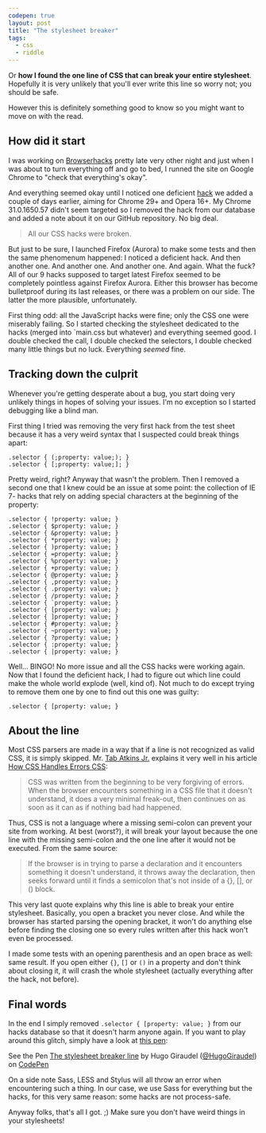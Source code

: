 ```yaml
---
codepen: true
layout: post
title: "The stylesheet breaker"
tags:
  - css
  - riddle
---
```


Or **how I found the one line of CSS that can break your entire stylesheet**. Hopefully it is very unlikely that you'll ever write this line so worry not; you should be safe.

However this is definitely something good to know so you might want to move on with the read.

## How did it start

I was working on [Browserhacks](http://browserhacks.com) pretty late very other night and just when I was about to turn everything off and go to bed, I runned the site on Google Chrome to "check that everything's okay".

And everything seemed okay until I noticed one deficient [hack](http://browserhacks.com/#hack-ac2480b5c83038f2d838e2a62e28a307) we added a couple of days earlier, aiming for Chrome 29+ and Opera 16+. My Chrome 31.0.1650.57 didn't seem targeted so I removed the hack from our database and added a note about it on our GitHub repository. No big deal.

<blockquote class="pull-quote--right">All our CSS hacks were broken.</blockquote>

But just to be sure, I launched Firefox (Aurora) to make some tests and then the same phenomenum happened: I noticed a deficient hack. And then another one. And another one. And another one. And again. What the fuck? All of our 9 hacks supposed to target latest Firefox seemed to be completely pointless against Firefox Aurora. Either this browser has become bulletproof during its last releases, or there was a problem on our side. The latter the more plausible, unfortunately.

First thing odd: all the JavaScript hacks were fine; only the CSS one were miserably failing. So I started checking the stylesheet dedicated to the hacks (merged into `main.css but whatever) and everything seemed good. I double checked the call, I double checked the selectors, I double checked many little things but no luck. Everything *seemed* fine.

## Tracking down the culprit

Whenever you're getting desperate about a bug, you start doing very unlikely things in hopes of solving your issues. I'm no exception so I started debugging like a blind man.

First thing I tried was removing the very first hack from the test sheet because it has a very weird syntax that I suspected could break things apart:

<pre class="language-css"><code>.selector { (;property: value;); }
.selector { [;property: value;]; }</code></pre>

Pretty weird, right? Anyway that wasn't the problem. Then I removed a second one that I knew could be an issue at some point: the collection of IE 7- hacks that rely on adding special characters at the beginning of the property:

<pre class="language-css"><code>.selector { !property: value; }
.selector { $property: value; }
.selector { &property: value; }
.selector { *property: value; }
.selector { )property: value; }
.selector { =property: value; }
.selector { %property: value; }
.selector { +property: value; }
.selector { @property: value; }
.selector { ,property: value; }
.selector { .property: value; }
.selector { /property: value; }
.selector { `property: value; }
.selector { [property: value; }
.selector { ]property: value; }
.selector { #property: value; }
.selector { ~property: value; }
.selector { ?property: value; }
.selector { :property: value; }
.selector { |property: value; }</code></pre>

Well... BINGO! No more issue and all the CSS hacks were working again. Now that I found the deficient hack, I had to figure out which line could make the whole world explode (well, kind of). Not much to do except trying to remove them one by one to find out this one was guilty:

<pre class="language-css"><code>.selector { [property: value; }</code></pre>

## About the line

Most CSS parsers are made in a way that if a line is not recognized as valid CSS, it is simply skipped. Mr. [Tab Atkins Jr.](https://twitter.com/tabatkins) explains it very well in his article [How CSS Handles Errors CSS](http://www.xanthir.com/blog/b4JF0):

> CSS was written from the beginning to be very forgiving of errors. When the browser encounters something in a CSS file that it doesn't understand, it does a very minimal freak-out, then continues on as soon as it can as if nothing bad had happened.

Thus, CSS is not a language where a missing semi-colon can prevent your site from working. At best (worst?), it will break your layout because the one line with the missing semi-colon and the one line after it would not be executed. From the same source:

> If the browser is in trying to parse a declaration and it encounters something it doesn't understand, it throws away the declaration, then seeks forward until it finds a semicolon that's not inside of a {}, [], or () block.

This very last quote explains why this line is able to break your entire stylesheet. Basically, you open a bracket you never close. And while the browser has started parsing the opening bracket, it won't do anything else before finding the closing one so every rules written after this hack won't even be processed.

I made some tests with an opening parenthesis and an open brace as well: same result. If you open either `{}`, `[]` or `()` in a property and don't think about closing it, it will crash the whole stylesheet (actually everything after the hack, not before).

## Final words

In the end I simply removed `.selector { [property: value; }` from our hacks database so that it doesn't harm anyone again. If you want to play around this glitch, simply have a look at [this pen](http://codepen.io/HugoGiraudel/pen/qztrl):

<p data-height="350" data-theme-id="0" data-slug-hash="qztrl" data-user="HugoGiraudel" data-default-tab="css" class='codepen'>See the Pen <a href='http://codepen.io/HugoGiraudel/pen/qztrl'>The stylesheet breaker line</a> by Hugo Giraudel (<a href='http://codepen.io/HugoGiraudel'>@HugoGiraudel</a>) on <a href='http://codepen.io'>CodePen</a>

On a side note Sass, LESS and Stylus will all throw an error when encountering such a thing. In our case, we use Sass for everything but the hacks, for this very same reason: some hacks are not process-safe.

Anyway folks, that's all I got. ;) Make sure you don't have weird things in your stylesheets!
